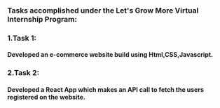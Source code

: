 ### Tasks accomplished under the Let's Grow More Virtual Internship Program:
### 1.Task 1:
#### Developed an e-commerce website build using Html,CSS,Javascript.

### 2.Task 2:
#### Developed a React App which makes an API call to fetch the users registered on the website.

